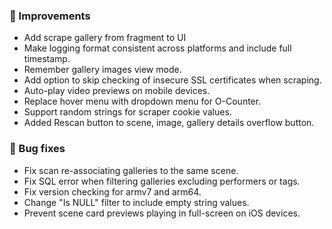 ### 🎨 Improvements
* Add scrape gallery from fragment to UI
* Make logging format consistent across platforms and include full timestamp.
* Remember gallery images view mode.
* Add option to skip checking of insecure SSL certificates when scraping.
* Auto-play video previews on mobile devices.
* Replace hover menu with dropdown menu for O-Counter.
* Support random strings for scraper cookie values.
* Added Rescan button to scene, image, gallery details overflow button.

### 🐛 Bug fixes
* Fix scan re-associating galleries to the same scene.
* Fix SQL error when filtering galleries excluding performers or tags.
* Fix version checking for armv7 and arm64.
* Change "Is NULL" filter to include empty string values.
* Prevent scene card previews playing in full-screen on iOS devices.
